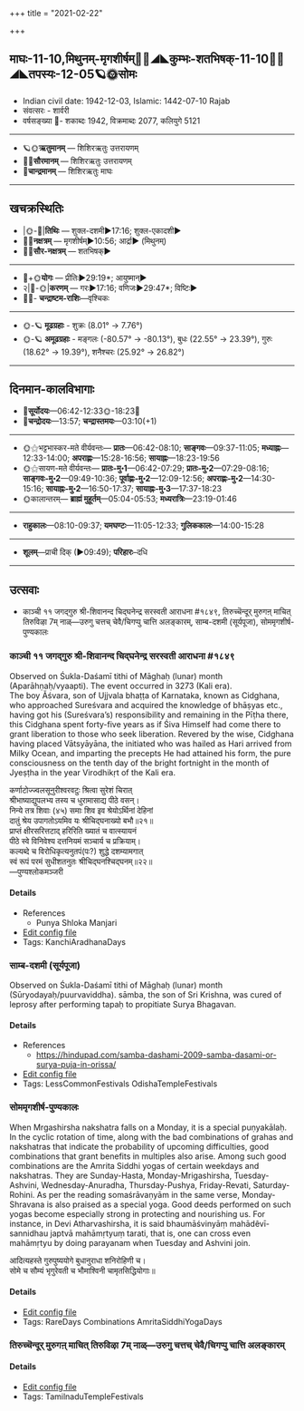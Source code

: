 +++
title = "2021-02-22"

+++
## माघः-11-10,मिथुनम्-मृगशीर्षम्🌛🌌◢◣कुम्भः-शतभिषक्-11-10🌌🌞◢◣तपस्यः-12-05🪐🌞सोमः
- Indian civil date: 1942-12-03, Islamic: 1442-07-10 Rajab
- संवत्सरः - शार्वरी
- वर्षसङ्ख्या 🌛- शकाब्दः 1942, विक्रमाब्दः 2077, कलियुगे 5121
___________________
- 🪐🌞**ऋतुमानम्** — शिशिरऋतुः उत्तरायणम्
- 🌌🌞**सौरमानम्** — शिशिरऋतुः उत्तरायणम्
- 🌛**चान्द्रमानम्** — शिशिरऋतुः माघः
___________________


## खचक्रस्थितिः
- |🌞-🌛|**तिथिः** — शुक्ल-दशमी►17:16; शुक्ल-एकादशी►  
- 🌌🌛**नक्षत्रम्** — मृगशीर्षम्►10:56; आर्द्रा► (मिथुनम्)  
- 🌌🌞**सौर-नक्षत्रम्** — शतभिषक्►  
___________________
- 🌛+🌞**योगः** — प्रीतिः►29:19*; आयुष्मान्►  
- २|🌛-🌞|**करणम्** — गरः►17:16; वणिजः►29:47*; विष्टिः►  
- 🌌🌛- **चन्द्राष्टम-राशिः**—वृश्चिकः  
___________________
- 🌞-🪐 **मूढग्रहाः** - शुक्रः (8.01° → 7.76°)
- 🌞-🪐 **अमूढग्रहाः** - मङ्गलः (-80.57° → -80.13°), बुधः (22.55° → 23.39°), गुरुः (18.62° → 19.39°), शनैश्चरः (25.92° → 26.82°)
___________________


## दिनमान-कालविभागाः
- 🌅**सूर्योदयः**—06:42-12:33🌞️-18:23🌇  
- 🌛**चन्द्रोदयः**—13:57; **चन्द्रास्तमयः**—03:10(+1)  
___________________
- 🌞⚝भट्टभास्कर-मते वीर्यवन्तः— **प्रातः**—06:42-08:10; **साङ्गवः**—09:37-11:05; **मध्याह्नः**—12:33-14:00; **अपराह्णः**—15:28-16:56; **सायाह्नः**—18:23-19:56  
- 🌞⚝सायण-मते वीर्यवन्तः— **प्रातः-मु॰1**—06:42-07:29; **प्रातः-मु॰2**—07:29-08:16; **साङ्गवः-मु॰2**—09:49-10:36; **पूर्वाह्णः-मु॰2**—12:09-12:56; **अपराह्णः-मु॰2**—14:30-15:16; **सायाह्नः-मु॰2**—16:50-17:37; **सायाह्नः-मु॰3**—17:37-18:23  
- 🌞कालान्तरम्— **ब्राह्मं मुहूर्तम्**—05:04-05:53; **मध्यरात्रिः**—23:19-01:46  
___________________
- **राहुकालः**—08:10-09:37; **यमघण्टः**—11:05-12:33; **गुलिककालः**—14:00-15:28  
___________________
- **शूलम्**—प्राची दिक् (►09:49); **परिहारः**–दधि  
___________________

## उत्सवाः
- काञ्ची ११ जगद्गुरु श्री-शिवानन्द चिद्घनेन्द्र सरस्वती आराधना #१८४९, तिरुच्चॆन्दूर् मुरुगऩ् माचित् तिरुविऴा 7म् नाळ्—उरुगु चत्तच् चेवै/चिगप्पु चात्ति अलङ्कारम्, साम्ब-दशमी (सूर्यपूजा), सोममृगशीर्ष-पुण्यकालः
### काञ्ची ११ जगद्गुरु श्री-शिवानन्द चिद्घनेन्द्र सरस्वती आराधना #१८४९

Observed on Śukla-Daśamī tithi of Māghaḥ (lunar) month (Aparāhṇaḥ/vyaapti). The event occurred in 3273 (Kali era).  
The boy Ăśvara, son of Ujjvala bhaṭṭa of Karnataka, known as Cidghana, who approached Sureśvara and acquired the knowledge of bhāṣyas etc., having got his (Sureśvara’s) responsibility and remaining in the Pīṭha there, this Cidghana spent forty-five years as if Śiva Himself had come there to grant liberation to those who seek liberation. Revered by the wise, Cidghana having placed Vātsyāyāna, the initiated who was hailed as Hari arrived from Milky Ocean, and imparting the precepts He had attained his form, the pure consciousness on the tenth day of the bright fortnight in the month of Jyeṣṭha in the year Virodhikṛt of the Kali era.

कर्णाटोज्ज्वलसूनुरीश्वरवटुः श्रित्वा सुरेशं चिरात्  
श्रीभाष्याद्युपलभ्य तस्य च धुरामासाद्य पीठे वसन्।  
निन्ये तत्र शिवाः (४५) समाः शिव इव श्रेयोऽर्थिनां देहिनां  
दातुं श्रेय उपागतोऽयमिव यः श्रीचिद्घनाख्यो बभौ॥२१॥  
प्राप्तं क्षीरसरित्तटाद् हरिरिति ख्यातं च वात्स्यायनं  
पीठे स्वे विनिवेश्य दत्तनियमं सञ्चार्य च प्रक्रियाम्।  
कल्यब्दे च विरोधिकृत्यनुतपं(पः?) शुद्धे दशम्यामगात्  
स्वं रूपं परमं सुधीशतनुतः श्रीचिद्घनश्चिद्घनम्॥२२॥  
—पुण्यश्लोकमञ्जरी



#### Details
- References
  - Punya Shloka Manjari
- [Edit config file](https://github.com/jyotisham/adyatithi/tree/master/mahApuruSha/kAnchI-maTha/lunar_month/tithi/11/10/kAJcI%2011%20jagadguru%20zrI~zivAnanda%20cidghanEndra%20sarasvatI%20ArAdhanA.toml)
- Tags: KanchiAradhanaDays


### साम्ब-दशमी (सूर्यपूजा)

Observed on Śukla-Daśamī tithi of Māghaḥ (lunar) month (Sūryodayaḥ/puurvaviddha). sāmba, the son of Sri Krishna, was cured of leprosy after performing tapaḥ to propitiate Surya Bhagavan.

#### Details
- References
  - https://hindupad.com/samba-dashami-2009-samba-dasami-or-surya-puja-in-orissa/
- [Edit config file](https://github.com/jyotisham/adyatithi/tree/master/temples/Odisha/lunar_month/tithi/11/10/sAmba-dazamI%20%28sUryapUjA%29.toml)
- Tags: LessCommonFestivals OdishaTempleFestivals


### सोममृगशीर्ष-पुण्यकालः

When Mrgashirsha nakshatra falls on a Monday, it is a special puṇyakālaḥ. In the cyclic rotation of time, along with the bad combinations of grahas and nakshatras that indicate the probability of upcoming difficulties, good combinations that grant benefits in multiples also arise. Among such good combinations are the Amrita Siddhi yogas of certain weekdays and nakshatras. They are Sunday-Hasta, Monday-Mrigashirsha, Tuesday-Ashvini, Wednesday-Anuradha, Thursday-Pushya, Friday-Revati, Saturday-Rohini. As per the reading somaśrāvaṇyām in the same verse, Monday-Shravana is also praised as a special yoga. Good deeds performed on such yogas become especially strong in protecting and nourishing us.
For instance, in Devi Atharvashirsha, it is said bhaumāśvinyāṃ mahādêvī-sannidhau japtvā mahāmṛtyuṃ tarati, that is, one can cross even mahāmṛtyu by doing parayanam when Tuesday and Ashvini join.

आदित्यहस्ते गुरुपुष्ययोगे बुधानुराधा शनिरोहिणी च।  
सोमे च सौम्यं भृगुरेवती च भौमाश्विनी चामृतसिद्धियोगाः॥



#### Details
- [Edit config file](https://github.com/jyotisham/adyatithi/tree/master/time_focus/amrita-siddhi/description_only/sOmamRgazIrSa-puNyakAlaH.toml)
- Tags: RareDays Combinations AmritaSiddhiYogaDays


### तिरुच्चॆन्दूर् मुरुगऩ् माचित् तिरुविऴा 7म् नाळ्—उरुगु चत्तच् चेवै/चिगप्पु चात्ति अलङ्कारम्



#### Details
- [Edit config file](https://github.com/jyotisham/adyatithi/tree/master/temples/Tamil/relative_event/tiruccendUr%20mAcit%20tiruvizhA%20nir2aivu/offset__-5/tiruccendUr%20murugan2%20mAcit%20tiruvizhA%20%23%237%23%23m%20nAL%E2%80%94urugu%20cattac%20cEvai%20or%20cigappu%20cAtti%20alaGkAram.toml)
- Tags: TamilnaduTempleFestivals


